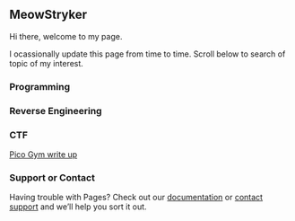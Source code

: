 ## MeowStryker 
Hi there, welcome to my page.

I ocassionally update this page from time to time.
Scroll below to search of topic of my interest.

### Programming
### Reverse Engineering
### CTF
[Pico Gym write up](https://github.com/meowStryker/meowStryker.github.io/blob/master/picogym_writeup)


### Support or Contact

Having trouble with Pages? Check out our [documentation](https://help.github.com/categories/github-pages-basics/) or [contact support](https://github.com/contact) and we’ll help you sort it out.
